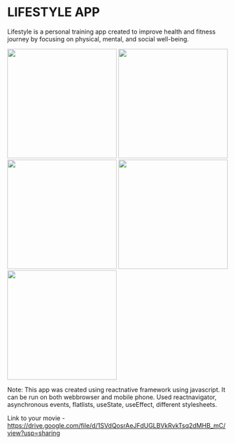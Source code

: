 # LIFESTYLE APP

Lifestyle is a personal training app created to improve health and fitness journey by focusing on physical, mental, and social well-being.

<img src="https://github.com/anjolauprety/MobileAppDevelopment/blob/main/Pictures/IMG_4098.PNG" width="250" /> <img src="https://github.com/anjolauprety/MobileAppDevelopment/blob/main/Pictures/IMG_4099.PNG" width="250" /> 
<img src="https://github.com/anjolauprety/MobileAppDevelopment/blob/main/Pictures/IMG_4101.PNG" width="250" /> <img src="https://github.com/anjolauprety/MobileAppDevelopment/blob/main/Pictures/IMG_4110.jpg" width="250" /> <img src="https://github.com/anjolauprety/MobileAppDevelopment/blob/main/Pictures/Screen%20Shot%202021-12-03%20at%201.40.30%20AM.png" width="250" /> 

Note: This app was created using reactnative framework using javascript. It can be run on both webbrowser and mobile phone. Used reactnavigator, asynchronous events, flatlists, useState, useEffect, different stylesheets.

Link to your movie - https://drive.google.com/file/d/1SVdQosrAeJFdUGLBVkRvkTsq2dMHB_mC/view?usp=sharing
